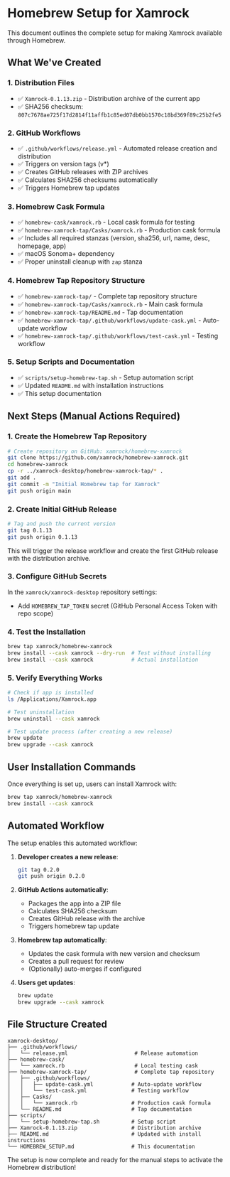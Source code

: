 # Homebrew Setup for Xamrock

This document outlines the complete setup for making Xamrock available through Homebrew.

## What We've Created

### 1. Distribution Files
- ✅ `Xamrock-0.1.13.zip` - Distribution archive of the current app
- ✅ SHA256 checksum: `807c7678ae725f17d2814f11affb1c85ed07db0bb1570c18bd369f89c25b2fe5`

### 2. GitHub Workflows
- ✅ `.github/workflows/release.yml` - Automated release creation and distribution
- ✅ Triggers on version tags (v*)
- ✅ Creates GitHub releases with ZIP archives
- ✅ Calculates SHA256 checksums automatically
- ✅ Triggers Homebrew tap updates

### 3. Homebrew Cask Formula
- ✅ `homebrew-cask/xamrock.rb` - Local cask formula for testing
- ✅ `homebrew-xamrock-tap/Casks/xamrock.rb` - Production cask formula
- ✅ Includes all required stanzas (version, sha256, url, name, desc, homepage, app)
- ✅ macOS Sonoma+ dependency
- ✅ Proper uninstall cleanup with `zap` stanza

### 4. Homebrew Tap Repository Structure
- ✅ `homebrew-xamrock-tap/` - Complete tap repository structure
- ✅ `homebrew-xamrock-tap/Casks/xamrock.rb` - Main cask formula
- ✅ `homebrew-xamrock-tap/README.md` - Tap documentation
- ✅ `homebrew-xamrock-tap/.github/workflows/update-cask.yml` - Auto-update workflow
- ✅ `homebrew-xamrock-tap/.github/workflows/test-cask.yml` - Testing workflow

### 5. Setup Scripts and Documentation
- ✅ `scripts/setup-homebrew-tap.sh` - Setup automation script
- ✅ Updated `README.md` with installation instructions
- ✅ This setup documentation

## Next Steps (Manual Actions Required)

### 1. Create the Homebrew Tap Repository
```bash
# Create repository on GitHub: xamrock/homebrew-xamrock
git clone https://github.com/xamrock/homebrew-xamrock.git
cd homebrew-xamrock
cp -r ../xamrock-desktop/homebrew-xamrock-tap/* .
git add .
git commit -m "Initial Homebrew tap for Xamrock"
git push origin main
```

### 2. Create Initial GitHub Release
```bash
# Tag and push the current version
git tag 0.1.13
git push origin 0.1.13
```

This will trigger the release workflow and create the first GitHub release with the distribution archive.

### 3. Configure GitHub Secrets
In the `xamrock/xamrock-desktop` repository settings:
- Add `HOMEBREW_TAP_TOKEN` secret (GitHub Personal Access Token with repo scope)

### 4. Test the Installation
```bash
brew tap xamrock/homebrew-xamrock
brew install --cask xamrock --dry-run  # Test without installing
brew install --cask xamrock            # Actual installation
```

### 5. Verify Everything Works
```bash
# Check if app is installed
ls /Applications/Xamrock.app

# Test uninstallation
brew uninstall --cask xamrock

# Test update process (after creating a new release)
brew update
brew upgrade --cask xamrock
```

## User Installation Commands

Once everything is set up, users can install Xamrock with:

```bash
brew tap xamrock/homebrew-xamrock
brew install --cask xamrock
```

## Automated Workflow

The setup enables this automated workflow:

1. **Developer creates a new release**:
   ```bash
   git tag 0.2.0
   git push origin 0.2.0
   ```

2. **GitHub Actions automatically**:
   - Packages the app into a ZIP file
   - Calculates SHA256 checksum
   - Creates GitHub release with the archive
   - Triggers homebrew tap update

3. **Homebrew tap automatically**:
   - Updates the cask formula with new version and checksum
   - Creates a pull request for review
   - (Optionally) auto-merges if configured

4. **Users get updates**:
   ```bash
   brew update
   brew upgrade --cask xamrock
   ```

## File Structure Created

```
xamrock-desktop/
├── .github/workflows/
│   └── release.yml                     # Release automation
├── homebrew-cask/
│   └── xamrock.rb                      # Local testing cask
├── homebrew-xamrock-tap/               # Complete tap repository
│   ├── .github/workflows/
│   │   ├── update-cask.yml            # Auto-update workflow
│   │   └── test-cask.yml              # Testing workflow
│   ├── Casks/
│   │   └── xamrock.rb                 # Production cask formula
│   └── README.md                      # Tap documentation
├── scripts/
│   └── setup-homebrew-tap.sh          # Setup script
├── Xamrock-0.1.13.zip                 # Distribution archive
├── README.md                          # Updated with install instructions
└── HOMEBREW_SETUP.md                  # This documentation
```

The setup is now complete and ready for the manual steps to activate the Homebrew distribution!